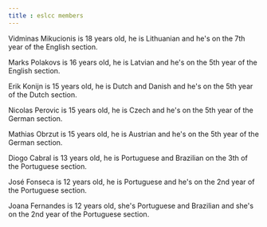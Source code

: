 ```yaml
---
title : eslcc members
---
```


Vidminas Mikucionis is 18 years old, he is Lithuanian and he's on the 7th year of the English section.

Marks Polakovs is 16 years old, he is Latvian and he's on the 5th year of the English section.

Erik Konijn is 15 years old, he is Dutch and Danish and he's on the 5th year of the Dutch section.

Nicolas Perovic is 15 years old, he is Czech and he's on the 5th year of the German section.

Mathias Obrzut is 15 years old, he is Austrian and he's on the 5th year of the German section.

Diogo Cabral is 13 years old, he is Portuguese and Brazilian on the 3th of the Portuguese section.

José Fonseca is 12 years old, he is Portuguese and he's on the 2nd year of the Portuguese section.

Joana Fernandes is 12 years old, she's Portuguese and Brazilian and she's on the 2nd year of the Portuguese section.
